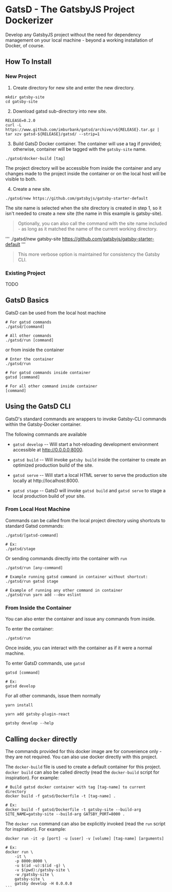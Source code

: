 # GatsD - The GatsbyJS Project Dockerizer

Develop any GatsbyJS project without the need for dependency management on your local machine - beyond a working installation of Docker, of course.

## How To Install

### New Project

1.  Create directory for new site and enter the new directory.

```
mkdir gatsby-site
cd gatsby-site
```

2.  Download gatsd sub-directory into new site.

```
RELEASE=0.2.0
curl -L https://www.github.com/imburbank/gatsd/archive/v${RELEASE}.tar.gz | tar xzv gatsd-${RELEASE}/gatsd/ --strip=1
```

3. Build GatsD Docker container. The container will use a tag if provided; otherwise, container will be tagged with the `gatsby-site` name.

```
./gatsd/docker-build [tag]
```

The project directory will be accessible from inside the container and any changes made to the project inside the container or on the local host will be visible to both.

4.  Create a new site.

```
./gatsd/new https://github.com/gatsbyjs/gatsby-starter-default
```

The site name is selected when the site directory is created in step 1, so it isn't needed to create a new site (the name in this example is gatsby-site).

> Optionally, you can also call the command with the site name included - as long as it matched the name of the current working directory. 
> 
 '''
 ./gatsd/new gatsby-site https://github.com/gatsbyjs/gatsby-starter-default
 '''
>
> This more verbose option is maintained for consistency the Gatsby CLI.

### Existing Project

TODO

## GatsD Basics

GatsD can be used from the local host machine
```
# For gatsd commands
./gatsd/[command]

# All other commands
./gatsd/run [command]
```

or from inside the container

```
# Enter the container
./gatsd/run

# For gatsd commands inside container
gatsd [command]

# For all other command inside container
[command]
```

## Using the GatsD CLI

GatsD's standard commands are wrappers to invoke Gatsby-CLI commands within the Gatsby-Docker container. 


The following commands are available

-   `gatsd develop` -- Will start a hot-reloading development environment accessible at http://0.0.0.0:8000.

-   `gatsd build` -- Will invoke `gatsby build` inside the container to create an optimized production build of the site.

-   `gatsd serve` -- Will start a local HTML server to serve the production site locally at http://localhost:8000.

-   `gatsd stage` -- GatsD will invoke `gatsd build` and `gatsd serve` to stage a local production build of your site.

### From Local Host Machine

Commands can be called from the local project directory using shortcuts to standard Gatsd commands:
```
./gatsd/[gatsd-command]

# Ex:
./gatsd/stage
```

Or sending commands directly into the container with `run`
```
./gatsd/run [any-command]

# Example running gatsd command in container without shortcut:
./gatsd/run gatsd stage

# Example of running any other command in container
./gatsd/run yarn add --dev eslint
```

### From Inside the Container

You can also enter the container and issue any commands from inside.

To enter the container:
```
./gatsd/run
```

Once inside, you can interact with the container as if it were a normal machine.

To enter GatsD commands, use `gatsd`
```
gatsd [command]

# Ex:
gatsd develop
```

For all other commands, issue them normally
```
yarn install

yarn add gatsby-plugin-react

gatsby develop --help
```

## Calling `docker` directly

The commands provided for this docker image are for convenience only - they are not required. You can also use docker directly with this project.

The `docker-build` file is used to create a default container for this project. `docker build` can also be called directly (read the `docker-build` script for inspiration). For example:

```
# Build gatsd docker container with tag [tag-name] to current directory
docker build -f gatsd/Dockerfile -t [tag-name] .

# Ex:
docker build -f gatsd/Dockerfile -t gatsby-site --build-arg SITE_NAME=gatsby-site --build-arg GATSBY_PORT=8000 .
```

The `docker run` command can also be explicitly invoked (read the `run` script for inspiration). For example:

````
docker run -it -p [port] -u [user] -v [volume] [tag-name] [arguments]

# Ex: 
docker run \
	-it \
	-p 8000:8000 \
	-u $(id -u):$(id -g) \
	-v $(pwd):/gatsby-site \
	-w /gatsby-site \
	gatsby-site \
	gatsby develop -H 0.0.0.0
```